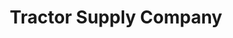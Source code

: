---
title: "Tractor Supply Company"
url: /kingsport/tractor-supply-company-east-stone-drive/
shop: Dorfladen
---